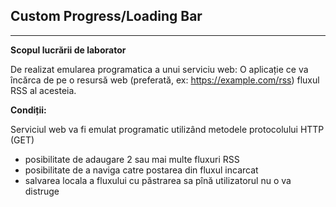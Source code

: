 ## **Custom Progress/Loading Bar**

---

**Scopul lucrării de laborator**

De realizat emularea programatica a unui serviciu web:
O aplicație ce va încărca de pe o resursă web (preferată, ex: https://example.com/rss) fluxul RSS al acesteia.

**Condiții:**

Serviciul web va fi emulat programatic utilizând metodele protocolului HTTP (GET)

- posibilitate de adaugare 2 sau mai multe fluxuri RSS
- posibilitate de a naviga catre postarea din fluxul incarcat
- salvarea locala a fluxului cu păstrarea sa pînă utilizatorul nu o va distruge
